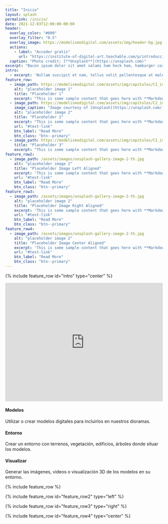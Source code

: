 ```yaml
---
title: "Inicio"
layout: splash
permalink: /inicio/
date: 2021-12-03T12:00:00-00:00
header:
  overlay_color: "#000"
  overlay_filter: "0.5"
  overlay_image: https://modelismodigital.com/assets/img/header-bg.jpg
  actions:
    - label: "Acceder gratis"
      url: "https://institute-of-digital-art.teachable.com/p/introduccion-al-modelismo-digital"
  caption: "Photo credit: [**Unsplash**](https://unsplash.com)"
excerpt: "Bacon ipsum dolor sit amet salami ham hock ham, hamburger corned beef short ribs kielbasa biltong t-bone drumstick tri-tip tail sirloin pork chop."
intro: 
  - excerpt: 'Nullam suscipit et nam, tellus velit pellentesque at malesuada, enim eaque. Quis nulla, netus tempor in diam gravida tincidunt, *proin faucibus* voluptate felis id sollicitudin. Centered with `type="center"`'
feature_row:
  - image_path: https://modelismodigital.com/assets/img/capitulos/C1_img180.jpg
    alt: "placeholder image 1"
    title: "Placeholder 1"
    excerpt: "This is some sample content that goes here with **Markdown** formatting."
  - image_path: https://modelismodigital.com/assets/img/capitulos/C2_img180.jpg
    image_caption: "Image courtesy of [Unsplash](https://unsplash.com/)"
    alt: "placeholder image 2"
    title: "Placeholder 2"
    excerpt: "This is some sample content that goes here with **Markdown** formatting."
    url: "#test-link"
    btn_label: "Read More"
    btn_class: "btn--primary"
  - image_path: https://modelismodigital.com/assets/img/capitulos/C1_img180.jpg
    title: "Placeholder 3"
    excerpt: "This is some sample content that goes here with **Markdown** formatting."
feature_row2:
  - image_path: /assets/images/unsplash-gallery-image-2-th.jpg
    alt: "placeholder image 2"
    title: "Placeholder Image Left Aligned"
    excerpt: 'This is some sample content that goes here with **Markdown** formatting. Left aligned with `type="left"`'
    url: "#test-link"
    btn_label: "Read More"
    btn_class: "btn--primary"
feature_row3:
  - image_path: /assets/images/unsplash-gallery-image-2-th.jpg
    alt: "placeholder image 2"
    title: "Placeholder Image Right Aligned"
    excerpt: 'This is some sample content that goes here with **Markdown** formatting. Right aligned with `type="right"`'
    url: "#test-link"
    btn_label: "Read More"
    btn_class: "btn--primary"
feature_row4:
  - image_path: /assets/images/unsplash-gallery-image-2-th.jpg
    alt: "placeholder image 2"
    title: "Placeholder Image Center Aligned"
    excerpt: 'This is some sample content that goes here with **Markdown** formatting. Centered with `type="center"`'
    url: "#test-link"
    btn_label: "Read More"
    btn_class: "btn--primary"
---
```


{% include feature_row id="intro" type="center" %}

<div style="padding:75% 0 0 0;position:relative;"><iframe src="https://player.vimeo.com/video/655858613?h=656ceb1cad&amp;badge=0&amp;autopause=0&amp;player_id=0&amp;app_id=58479" frameborder="0" allow="autoplay; fullscreen; picture-in-picture" allowfullscreen style="position:absolute;top:0;left:0;width:100%;height:100%;" title="P_00_01.mp4"></iframe></div><script src="https://player.vimeo.com/api/player.js"></script>

<div class="row text-center">
    <div class="col-md-4">
        <span class="fa-stack fa-4x">
            <i class="fas fa-circle fa-stack-2x text-primary"></i>
            <i class="fas fa-subway fa-stack-1x fa-inverse"></i>
        </span>
        <h4 class="my-3">Modelos</h4>
        <p class="text-muted">Utilizar o crear modelos digitales para incluirlos en nuestros dioramas.</p>
    </div>
    <div class="col-md-4">
        <span class="fa-stack fa-4x">
            <i class="fas fa-circle fa-stack-2x text-primary"></i>
            <i class="fas fa-tree fa-stack-1x fa-inverse"></i>
        </span>
        <h4 class="my-3">Entorno</h4>
        <p class="text-muted">Crear un entorno con terrenos, vegetación, edificios, árboles donde situar los modelos.</p>
    </div>
    <div class="col-md-4">
        <span class="fa-stack fa-4x">
            <i class="fas fa-circle fa-stack-2x text-primary"></i>
            <i class="fas fa-desktop fa-stack-1x fa-inverse"></i>
        </span>
        <h4 class="my-3">Visualizar</h4>
        <p class="text-muted">Generar las imágenes, videos o visualización 3D de los modelos en su entorno.</p>
    </div>
</div>


{% include feature_row %}

{% include feature_row id="feature_row2" type="left" %}

{% include feature_row id="feature_row3" type="right" %}

{% include feature_row id="feature_row4" type="center" %}
